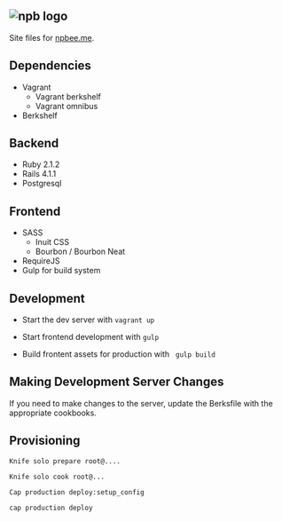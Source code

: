 ![npb logo](http://npbee.me/assets/images/logo.svg)
----

Site files for [npbee.me](http://npbee.me).


Dependencies
-------------------

* Vagrant
  * Vagrant berkshelf
  * Vagrant omnibus
* Berkshelf


Backend
-----------------------

* Ruby 2.1.2
* Rails 4.1.1
* Postgresql


Frontend
-----------------------

* SASS
  * Inuit CSS
  * Bourbon / Bourbon Neat
* RequireJS
* Gulp for build system


Development
-------------------

* Start the dev server with ```vagrant up```

* Start frontend development with ```gulp```

* Build frontent assets for production with ``` gulp build```


Making Development Server Changes
------------------------------------
If you need to make changes to the server, update the Berksfile with the
appropriate cookbooks.


Provisioning
-----------------
```Knife solo prepare root@....```

 ```Knife solo cook root@...```

 ```Cap production deploy:setup_config```

 ```cap production deploy```


